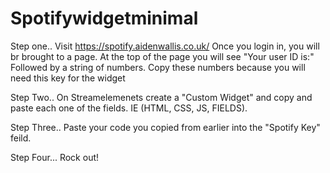 # Spotifywidgetminimal

Step one.. Visit https://spotify.aidenwallis.co.uk/ Once you login in, you will br brought to a page. At the top of the page you will see "Your user ID is:" Followed by a string of numbers. Copy these numbers because you will need this key for the widget

Step Two.. On Streamelemenets create a "Custom Widget" and copy and paste each one of the fields. IE (HTML, CSS, JS, FIELDS).

Step Three.. Paste your code you copied from earlier into the "Spotify Key" feild. 

Step Four... Rock out!
